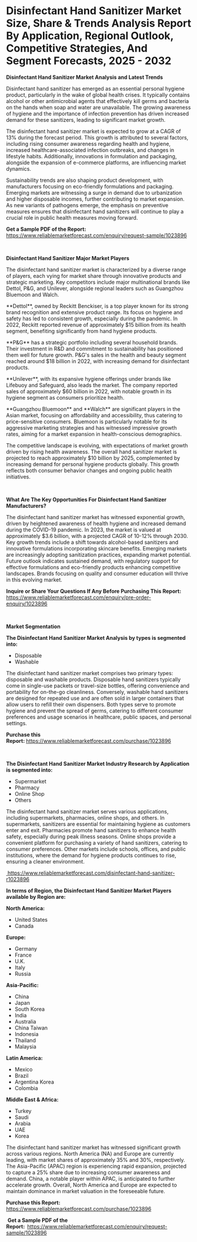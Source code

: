 <p><h1>Disinfectant Hand Sanitizer Market Size, Share & Trends Analysis Report By Application, Regional Outlook, Competitive Strategies, And Segment Forecasts, 2025 - 2032</h1></p><p><strong>Disinfectant Hand Sanitizer Market Analysis and Latest Trends</strong></p>
<p><p>Disinfectant hand sanitizer has emerged as an essential personal hygiene product, particularly in the wake of global health crises. It typically contains alcohol or other antimicrobial agents that effectively kill germs and bacteria on the hands when soap and water are unavailable. The growing awareness of hygiene and the importance of infection prevention has driven increased demand for these sanitizers, leading to significant market growth.</p><p>The disinfectant hand sanitizer market is expected to grow at a CAGR of 13% during the forecast period. This growth is attributed to several factors, including rising consumer awareness regarding health and hygiene, increased healthcare-associated infection outbreaks, and changes in lifestyle habits. Additionally, innovations in formulation and packaging, alongside the expansion of e-commerce platforms, are influencing market dynamics. </p><p>Sustainability trends are also shaping product development, with manufacturers focusing on eco-friendly formulations and packaging. Emerging markets are witnessing a surge in demand due to urbanization and higher disposable incomes, further contributing to market expansion. As new variants of pathogens emerge, the emphasis on preventive measures ensures that disinfectant hand sanitizers will continue to play a crucial role in public health measures moving forward.</p></p>
<p><strong>Get a Sample PDF of the Report:&nbsp;</strong> <a href="https://www.reliablemarketforecast.com/enquiry/request-sample/1023896?utm_campaign=1141&utm_medium=2&utm_source=Github&utm_content=ia&utm_term=16042025&utm_id=disinfectant-hand-sanitizer">https://www.reliablemarketforecast.com/enquiry/request-sample/1023896</a></p>
<p>&nbsp;</p>
<p><strong>Disinfectant Hand Sanitizer Major Market Players</strong></p>
<p><p>The disinfectant hand sanitizer market is characterized by a diverse range of players, each vying for market share through innovative products and strategic marketing. Key competitors include major multinational brands like Dettol, P&G, and Unilever, alongside regional leaders such as Guangzhou Bluemoon and Walch.</p><p>**Dettol**, owned by Reckitt Benckiser, is a top player known for its strong brand recognition and extensive product range. Its focus on hygiene and safety has led to consistent growth, especially during the pandemic. In 2022, Reckitt reported revenue of approximately $15 billion from its health segment, benefiting significantly from hand hygiene products.</p><p>**P&G** has a strategic portfolio including several household brands. Their investment in R&D and commitment to sustainability has positioned them well for future growth. P&G's sales in the health and beauty segment reached around $18 billion in 2022, with increasing demand for disinfectant products.</p><p>**Unilever**, with its expansive hygiene offerings under brands like Lifebuoy and Safeguard, also leads the market. The company reported sales of approximately $60 billion in 2022, with notable growth in its hygiene segment as consumers prioritize health.</p><p>**Guangzhou Bluemoon** and **Walch** are significant players in the Asian market, focusing on affordability and accessibility, thus catering to price-sensitive consumers. Bluemoon is particularly notable for its aggressive marketing strategies and has witnessed impressive growth rates, aiming for a market expansion in health-conscious demographics.</p><p>The competitive landscape is evolving, with expectations of market growth driven by rising health awareness. The overall hand sanitizer market is projected to reach approximately $10 billion by 2025, complemented by increasing demand for personal hygiene products globally. This growth reflects both consumer behavior changes and ongoing public health initiatives.</p></p>
<p>&nbsp;</p>
<p><strong>What Are The Key Opportunities For Disinfectant Hand Sanitizer Manufacturers?</strong></p>
<p><p>The disinfectant hand sanitizer market has witnessed exponential growth, driven by heightened awareness of health hygiene and increased demand during the COVID-19 pandemic. In 2023, the market is valued at approximately $3.6 billion, with a projected CAGR of 10-12% through 2030. Key growth trends include a shift towards alcohol-based sanitizers and innovative formulations incorporating skincare benefits. Emerging markets are increasingly adopting sanitization practices, expanding market potential. Future outlook indicates sustained demand, with regulatory support for effective formulations and eco-friendly products enhancing competitive landscapes. Brands focusing on quality and consumer education will thrive in this evolving market.</p></p>
<p><strong>Inquire or Share Your Questions If Any Before Purchasing This Report:</strong> <a href="https://www.reliablemarketforecast.com/enquiry/pre-order-enquiry/1023896?utm_campaign=1141&utm_medium=2&utm_source=Github&utm_content=ia&utm_term=16042025&utm_id=disinfectant-hand-sanitizer">https://www.reliablemarketforecast.com/enquiry/pre-order-enquiry/1023896</a></p>
<p>&nbsp;</p>
<p><strong>Market Segmentation</strong></p>
<p><strong>The Disinfectant Hand Sanitizer Market Analysis by types is segmented into:</strong></p>
<p><ul><li>Disposable</li><li>Washable</li></ul></p>
<p><p>The disinfectant hand sanitizer market comprises two primary types: disposable and washable products. Disposable hand sanitizers typically come in single-use packets or travel-size bottles, offering convenience and portability for on-the-go cleanliness. Conversely, washable hand sanitizers are designed for repeated use and are often sold in larger containers that allow users to refill their own dispensers. Both types serve to promote hygiene and prevent the spread of germs, catering to different consumer preferences and usage scenarios in healthcare, public spaces, and personal settings.</p></p>
<p><strong>Purchase this Report:&nbsp;</strong><a href="https://www.reliablemarketforecast.com/purchase/1023896?utm_campaign=1141&utm_medium=2&utm_source=Github&utm_content=ia&utm_term=16042025&utm_id=disinfectant-hand-sanitizer">https://www.reliablemarketforecast.com/purchase/1023896</a></p>
<p>&nbsp;</p>
<p><strong>The Disinfectant Hand Sanitizer Market Industry Research by Application is segmented into:</strong></p>
<p><ul><li>Supermarket</li><li>Pharmacy</li><li>Online Shop</li><li>Others</li></ul></p>
<p><p>The disinfectant hand sanitizer market serves various applications, including supermarkets, pharmacies, online shops, and others. In supermarkets, sanitizers are essential for maintaining hygiene as customers enter and exit. Pharmacies promote hand sanitizers to enhance health safety, especially during peak illness seasons. Online shops provide a convenient platform for purchasing a variety of hand sanitizers, catering to consumer preferences. Other markets include schools, offices, and public institutions, where the demand for hygiene products continues to rise, ensuring a cleaner environment.</p></p>
<p><a href="https://www.reliablemarketforecast.com/disinfectant-hand-sanitizer-r1023896?utm_campaign=1141&utm_medium=2&utm_source=Github&utm_content=ia&utm_term=16042025&utm_id=disinfectant-hand-sanitizer">&nbsp;https://www.reliablemarketforecast.com/disinfectant-hand-sanitizer-r1023896</a></p>
<p><strong>In terms of Region, the Disinfectant Hand Sanitizer Market Players available by Region are:</strong></p>
<p>
    <p> <strong> North America: </strong>
        <ul>
            <li>United States</li>
            <li>Canada</li>
        </ul>
        </p> 
    <p> <strong> Europe: </strong>
        <ul>
            <li>Germany</li>
            <li>France</li>
            <li>U.K.</li>
            <li>Italy</li>
            <li>Russia</li>
        </ul>
        </p> 
    <p> <strong> Asia-Pacific: </strong>
        <ul>
            <li>China</li>
            <li>Japan</li>
            <li>South Korea</li>
            <li>India</li>
            <li>Australia</li>
            <li>China Taiwan</li>
            <li>Indonesia</li>
            <li>Thailand</li>
            <li>Malaysia</li>
        </ul>
        </p> 
    <p> <strong> Latin America: </strong>
        <ul>
            <li>Mexico</li>
            <li>Brazil</li>
            <li>Argentina Korea</li>
            <li>Colombia</li>
        </ul>
        </p> 
    <p> <strong> Middle East & Africa: </strong>
        <ul>
            <li>Turkey</li>
            <li>Saudi</li>
            <li>Arabia</li>
            <li>UAE</li>
            <li>Korea</li>
        </ul>
    </p>
    </p>
<p><p>The disinfectant hand sanitizer market has witnessed significant growth across various regions. North America (NA) and Europe are currently leading, with market shares of approximately 35% and 30%, respectively. The Asia-Pacific (APAC) region is experiencing rapid expansion, projected to capture a 25% share due to increasing consumer awareness and demand. China, a notable player within APAC, is anticipated to further accelerate growth. Overall, North America and Europe are expected to maintain dominance in market valuation in the foreseeable future.</p></p>
<p><strong>Purchase this Report: </strong><a href="https://www.reliablemarketforecast.com/purchase/1023896?utm_campaign=1141&utm_medium=2&utm_source=Github&utm_content=ia&utm_term=16042025&utm_id=disinfectant-hand-sanitizer">https://www.reliablemarketforecast.com/purchase/1023896</a></p>
<p>&nbsp;<strong>Get a Sample PDF of the Report:&nbsp;&nbsp;</strong><a href="https://www.reliablemarketforecast.com/enquiry/request-sample/1023896?utm_campaign=1141&utm_medium=2&utm_source=Github&utm_content=ia&utm_term=16042025&utm_id=disinfectant-hand-sanitizer">https://www.reliablemarketforecast.com/enquiry/request-sample/1023896</a></p>
<p><strong></strong></p>
<p><p></p><p></p><p></p></p>